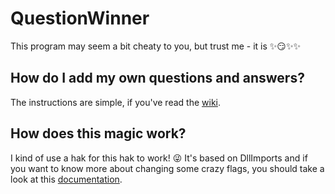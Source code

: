 # QuestionWinner

This program may seem a bit cheaty to you, but trust me - it is :sparkles::smirk::sparkles::sparkles:

## How do I add my own questions and answers?
The instructions are simple, if you've read the [wiki](https://github.com/TheRealVira/QuestionWinner/wiki).

## How does this magic work?
I kind of use a hak for this hak to work! :stuck_out_tongue_winking_eye:
It's based on DllImports and if you want to know more about changing some crazy flags, you should take a look at this [documentation](https://msdn.microsoft.com/en-us/library/system.runtime.interopservices.dllimportattribute(v=vs.110).aspx).
